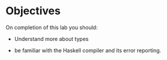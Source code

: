 

# Objectives

On completion of this lab you should:

- Understand more about types

- be familiar with the Haskell compiler and its error reporting.


